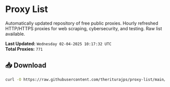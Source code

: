 # Proxy List

Automatically updated repository of free public proxies. Hourly refreshed HTTP/HTTPS proxies for web scraping, cybersecurity, and testing. Raw list available.

**Last Updated:** `Wednesday 02-04-2025 10:17:32 UTC`  
**Total Proxies:** `771`

## 📥 Download
```bash
curl -O https://raw.githubusercontent.com/theriturajps/proxy-list/main/proxies.txt

